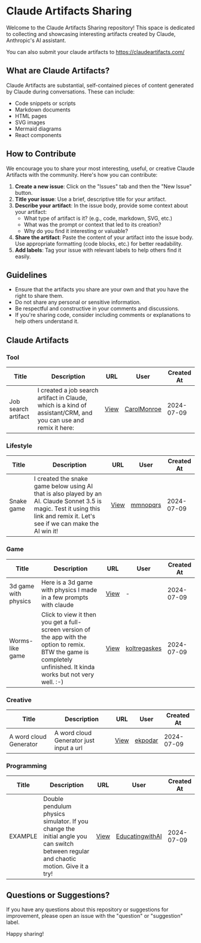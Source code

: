 # Claude Artifacts Sharing

Welcome to the Claude Artifacts Sharing repository! This space is dedicated to collecting and showcasing interesting artifacts created by Claude, Anthropic's AI assistant.

You can also submit your claude artifacts to https://claudeartifacts.com/

## What are Claude Artifacts?

Claude Artifacts are substantial, self-contained pieces of content generated by Claude during conversations. These can include:

- Code snippets or scripts
- Markdown documents
- HTML pages
- SVG images
- Mermaid diagrams
- React components

## How to Contribute

We encourage you to share your most interesting, useful, or creative Claude Artifacts with the community. Here's how you can contribute:

1. **Create a new issue**: Click on the "Issues" tab and then the "New Issue" button.
2. **Title your issue**: Use a brief, descriptive title for your artifact.
3. **Describe your artifact**: In the issue body, provide some context about your artifact:
   - What type of artifact is it? (e.g., code, markdown, SVG, etc.)
   - What was the prompt or context that led to its creation?
   - Why do you find it interesting or valuable?
4. **Share the artifact**: Paste the content of your artifact into the issue body. Use appropriate formatting (code blocks, etc.) for better readability.
5. **Add labels**: Tag your issue with relevant labels to help others find it easily.

## Guidelines

- Ensure that the artifacts you share are your own and that you have the right to share them.
- Do not share any personal or sensitive information.
- Be respectful and constructive in your comments and discussions.
- If you're sharing code, consider including comments or explanations to help others understand it.

 

## Claude Artifacts

### Tool

| Title | Description | URL | User | Created At |
|-------|-------------|-----|------|------------|
| Job search artifact | I created a job search artifact in Claude, which is a kind of assistant/CRM, and you can use and remix it here: | [View](https://claude.site/artifacts/f829f1ea-a5f1-4459-b447-975fb39d0c19) | [CarolMonroe](https://x.com/CarolMonroe/status/1810723589726818386) | 2024-07-09 |

### Lifestyle

| Title | Description | URL | User | Created At |
|-------|-------------|-----|------|------------|
| Snake game | I created the snake game below using AI that is also played by an AI. Claude Sonnet 3.5 is magic. Test it using this link and remix it. Let's see if we can make the AI win it! | [View](https://t.co/5pFX8M5mou) | [mmnopqrs](https://x.com/mmnopqrs/status/1810744235114779083) | 2024-07-09 |

### Game

| Title | Description | URL | User | Created At |
|-------|-------------|-----|------|------------|
| 3d game with physics | Here is a 3d game with physics I made in a few prompts with claude | [View](https://claude.site/artifacts/5dcd7214-289c-499f-9cf3-4ea6bf34eadb) | - | 2024-07-09 |
| Worms-like game | Click to view it then you get a full-screen version of the app with the option to remix. BTW the game is completely unfinished. It kinda works but not very well. :-) | [View](https://t.co/QNEejBINUT) | [koltregaskes](https://x.com/koltregaskes/status/1810704328551735773) | 2024-07-09 |

### Creative

| Title | Description | URL | User | Created At |
|-------|-------------|-----|------|------------|
| A word cloud Generator | A word cloud Generator just input a url | [View](https://t.co/FftvUeLrqa) | [ekpodar](https://x.com/ekpodar/status/1810708749201420687) | 2024-07-09 |

### Programming

| Title | Description | URL | User | Created At |
|-------|-------------|-----|------|------------|
| EXAMPLE | Double pendulum physics simulator. If you change the initial angle you can switch between regular and chaotic motion. Give it a try! | [View](https://claude.site/artifacts/5a0d58eb-718b-4cf7-a047-d223940702a4) | [EducatingwithAI](https://x.com/EducatingwithAI/status/1810727247575441864) | 2024-07-09 |





## Questions or Suggestions?

If you have any questions about this repository or suggestions for improvement, please open an issue with the "question" or "suggestion" label.

Happy sharing!
